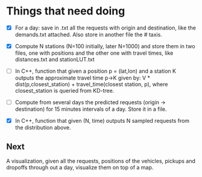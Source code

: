 # Things that need doing

- [x] For a day: save in .txt all the requests with origin and
destination, like the demands.txt attached. Also store in another file
the # taxis.

- [x] Compute N stations (N=100 initially, later N=1000) and store them in
two files, one with positions and the other one with travel times,
like distances.txt and stationLUT.txt

- [ ] In C++, function that given a position p = (lat,lon) and a station K
outputs the approximate travel time p->K given by: V *
dist(p,closest_station) + travel_time(closest station, p), where
closest_station is queried from KD-tree.

- [ ] Compute from several days the predicted requests (origin ->
destination) for 15 minutes intervals of a day. Store it in a file.

- [x] In C++, function that given (N, time) outputs N sampled requests
from the distribution above.

## Next
A visualization, given all the requests, positions of the
vehicles, pickups and dropoffs through out a day, visualize them on
top of a map.
